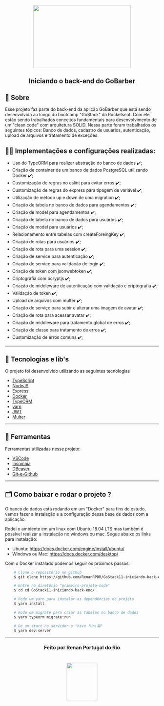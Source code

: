   <h1 align="center">
      <img src="https://ik.imagekit.io/911o9a87sc/node_E0Z8dA8cB.png" width="320" height="205">
  </h1>

  <h2 align="center">
      <tittle>Iniciando o back-end do GoBarber</tittle>
  <h2 >


  ## 💬️ Sobre

  Esse projeto faz parte do back-end da aplição GoBarber que está sendo desenvolvida ao longo do bootcamp "GoStack" da Rocketseat. Com ele estão sendo trabalhados conceitos fundamentais para desenvolvimento de um "clean code" com arquitetura SOLID. Nessa parte foram trabalhados os seguintes tópicos: Banco de dados, cadastro de usuários, autenticação, upload de arquivos e tratamento de exceções.

   ## 👨‍💻️ Implementações e configurações realizadas:
  - Uso do TypeORM para realizar abstração do banco de dados ✔️;
  - Criação de container de um banco de dados PostgreSQL utilizando Docker ✔️;
  - Customização de regras no eslint para evitar erros ✔️;
  - Customização de regras do express para tipagem de variável ✔️;
  - Utilização de método up e down de uma migration ✔️;
  - Criação de tabela no banco de dados para agendamentos ✔️;
  - Criação de model para agendamentos ✔️;
  - Criação de tabela no banco de dados para usuários ✔️;
  - Criação de model para usuários ✔️;
  - Relacionamento entre tabelas com createForeingKey ✔️;
  - Criação de rotas para usuários ✔️;
  - Criação de rota para uma session ✔️;
  - Criação de service para autenticação ✔️;
  - Criação de service para validação de login ✔️;
  - Criação de token com jsonwebtoken ✔️;
  - Criptografia com bcryptjs ✔️;
  - Criação de middleware de autenticação com validação e criptografia ✔️;
  - Validação de token ✔️;
  - Upload de arquivos com multer ✔️;
  - Criação de serviçe para subir e alterar uma imagem de avatar ✔️;
  - Criação de rota para acessar avatar ✔️;
  - Criação de middleware para tratamento global de erros ✔️;
  - Criação de classe para tratamento de erros ✔️;
  - Customização de erros comuns ✔️;

---

  ## 🚀 Tecnologias e lib's

  O projeto foi desenvolvido utilizando as seguintes tecnologias

  - [TypeScript](https://www.typescriptlang.org/)
  - [NodeJS](https://nodejs.org/en/about/)
  - [Express](https://expressjs.com/pt-br/)
  - [Docker](https://www.docker.com/)
  - [TypeORM](https://typeorm.io/)
  - [yarn](https://yarnpkg.com/)
  - [JWT](https://jwt.io/)
  - [Multer](https://www.npmjs.com/package/multer)
  ---

  ## 🔧️ Ferramentas

  Ferramentas utilizadas nesse projeto:

  - [VSCode](https://code.visualstudio.com/)
  - [Insomnia](https://insomnia.rest/download/)
  - [DBeaver](https://dbeaver.io/)
  - [Git-e-Github](https://github.com/)
  ---

  ## 🗂 Como baixar e rodar o projeto ?

  <p>O banco de dados está rodando em um "Docker" para fins de estudo, vamos fazer a instalação e a configuração dessa base de dados com a aplicação.</p>


  <p>
  Rodei o ambiente em um linux com Ubuntu 18.04 LTS mas também é possível realizar a instalação no windows ou mac. Segue abaixo os links para instalação:

  - Ubuntu: https://docs.docker.com/engine/install/ubuntu/
  - Windows ou Mac: https://docs.docker.com/desktop/

  </p>


  <p>Com o Docker instalado podemos seguir os próximos passos:</p>


  ```bash
      # Clone o repositório no github
      $ git clone https://github.com/RenanRPDR/GoStack11-iniciando-back-end.git

      # Entre no diretório "primeiro-projeto-node"
      $ cd cd GoStack11-iniciando-back-end/

      # Rode um yarn para instalar as dependências do projeto
      $ yarn install

      # Rode um migrate para criar as tabelas no banco de dados
      $ yarn typeorm migrate:run

      # De um start no servidor e "have fun!😁️"
      $ yarn dev:server
  ```
  ---

  <h3 align="center">Feito por Renan Portugal do Rio</h3>

   <h1 align="center">
      <img src="https://ik.imagekit.io/911o9a87sc/logo_ytBUeCmpV.png"  width=100 height=125>
  </h1>
